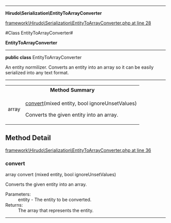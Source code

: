 

- - -

**Hirudo\Serialization\EntityToArrayConverter**


<a href="https://github.com/JeyDotC/Hirudo/blob/master/framework/Hirudo/Serialization/EntityToArrayConverter.php#L28" target='_blank'>framework\Hirudo\Serialization\EntityToArrayConverter.php at line 28</a>

#Class EntityToArrayConverter#

**EntityToArrayConverter**




- - -

<p><strong>public  class</strong> <span>EntityToArrayConverter</span></p>

<div class="comment" id="overview_description"><p>An entity normilizer. Converts an entity into an array so it can be easily
serialized into any text format.</p></div>



<hr />

<table id="summary_method">
<tr><th colspan="2">Method Summary</th></tr>
<tr>
<td><span class='k'></span> <span class='nx'>array</span></td>
<td class="description"><p class="name"><a href="#convert">convert</a>(mixed entity, bool ignoreUnsetValues)</p><p class="description">Converts the given entity into an array.</p></td>
</tr>
</table>

<h2 id="detail_method">Method Detail</h2>

<a href="https://github.com/JeyDotC/Hirudo/blob/master/framework/Hirudo/Serialization/EntityToArrayConverter.php#L36" target='_blank'>framework\Hirudo\Serialization\EntityToArrayConverter.php at line 36</a>

<h3 id="convert()">convert</h3>
<span class='k'></span> <span class='nx'>array</span> <span class='nf'>convert</span> (mixed entity, bool ignoreUnsetValues)

<div class="details">
<p>Converts the given entity into an array.</p><dl>
<dt>Parameters:</dt>
<dd>entity - The entity to be converted.</dd>
<dt>Returns:</dt>
<dd>The array that represents the entity.</dd>
</dl>

</div>

- - -

